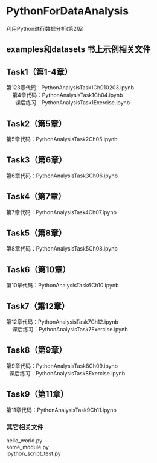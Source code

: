 # PythonForDataAnalysis
利用Python进行数据分析(第2版)

## examples和datasets 书上示例相关文件

## Task1（第1-4章）
第123章代码：PythonAnalysisTask1Ch010203.ipynb  
&nbsp;&nbsp;&nbsp;&nbsp;第4章代码：PythonAnalysisTask1Ch04.ipynb  
&nbsp;&nbsp;&nbsp;&nbsp;&nbsp;&nbsp;课后练习：PythonAnalysisTask1Exercise.ipynb  

## Task2（第5章）
第5章代码：PythonAnalysisTask2Ch05.ipynb  

## Task3（第6章）
第6章代码：PythonAnalysisTask3Ch06.ipynb  

## Task4（第7章）
第7章代码：PythonAnalysisTask4Ch07.ipynb  

## Task5（第8章）
第8章代码：PythonAnalysisTask5Ch08.ipynb  

## Task6（第10章）
第10章代码：PythonAnalysisTask6Ch10.ipynb  

## Task7（第12章）
第12章代码：PythonAnalysisTask7Ch12.ipynb  
&nbsp;&nbsp;&nbsp;&nbsp;课后练习：PythonAnalysisTask7Exercise.ipynb  

## Task8（第9章）
第9章代码：PythonAnalysisTask8Ch09.ipynb  
&nbsp;&nbsp;课后练习：PythonAnalysisTask8Exercise.ipynb  

## Task9（第11章）
第11章代码：PythonAnalysisTask9Ch11.ipynb  


### 其它相关文件
hello_world.py  
some_module.py  
ipython_script_test.py  
